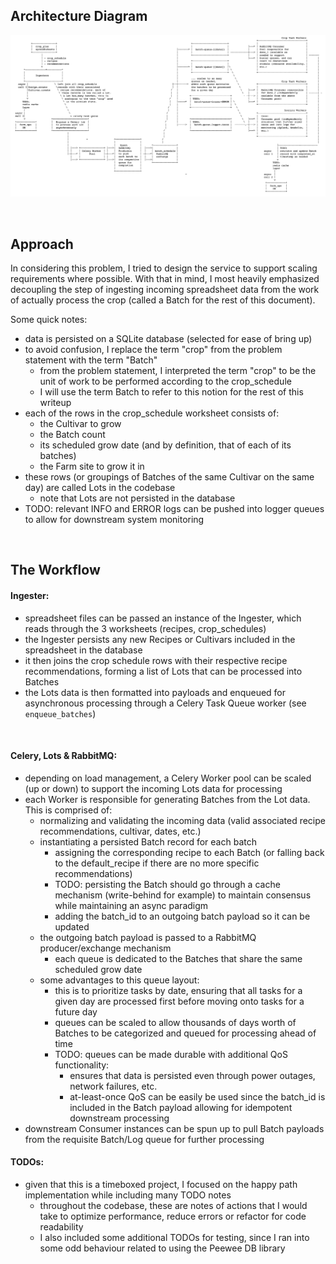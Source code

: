 ## Architecture Diagram

![Data Flow Overview](./architecture_layout.png)

&nbsp;
## Approach

In considering this problem, I tried to design the service to support scaling requirements where possible. With that in mind, I most heavily emphasized decoupling the step of ingesting incoming spreadsheet data from the work of actually process the crop (called a Batch for the rest of this document).

Some quick notes:
- data is persisted on a SQLite database (selected for ease of bring up)
- to avoid confusion, I replace the term "crop" from the problem statement with the term "Batch"
    - from the problem statement, I interpreted the term "crop" to be the unit of work to be performed according to the crop_schedule
    - I will use the term Batch to refer to this notion for the rest of this writeup
- each of the rows in the crop_schedule worksheet consists of: 
    - the Cultivar to grow
    - the Batch count
    - its scheduled grow date (and by definition, that of each of its batches)
    - the Farm site to grow it in
- these rows (or groupings of Batches of the same Cultivar on the same day) are called Lots in the codebase
    - note that Lots are not persisted in the database
- TODO: relevant INFO and ERROR logs can be pushed into logger queues to allow for downstream system monitoring

&nbsp;
## The Workflow
#### Ingester:
- spreadsheet files can be passed an instance of the Ingester, which reads through the 3 worksheets (recipes, crop_schedules)
- the Ingester persists any new Recipes or Cultivars included in the spreadsheet in the database
- it then joins the crop schedule rows with their respective recipe recommendations, forming a list of Lots that can be processed into Batches
- the Lots data is then formatted into payloads and enqueued for asynchronous processing through a Celery Task Queue worker (see `enqueue_batches`)

&nbsp;
#### Celery, Lots & RabbitMQ:
- depending on load management, a Celery Worker pool can be scaled (up or down) to support the incoming Lots data for processing
- each Worker is responsible for generating Batches from the Lot data. This is comprised of:
    - normalizing and validating the incoming data (valid associated recipe recommendations, cultivar, dates, etc.)
    - instantiating a persisted Batch record for each batch
        - assigning the corresponding recipe to each Batch (or falling back to the default_recipe if there are no more specific recommendations)
        - TODO: persisting the Batch should go through a cache mechanism (write-behind for example) to maintain consensus while maintaining an async paradigm
        - adding the batch_id to an outgoing batch payload so it can be updated
    - the outgoing batch payload is passed to a RabbitMQ producer/exchange mechanism
        - each queue is dedicated to the Batches that share the same scheduled grow date
    - some advantages to this queue layout:
        - this is to prioritize tasks by date, ensuring that all tasks for a given day are processed first before moving onto tasks for a future day
        - queues can be scaled to allow thousands of days worth of Batches to be categorized and queued for processing ahead of time
        - TODO: queues can be made durable with additional QoS functionality:
            - ensures that data is persisted even through power outages, network failures, etc.
            - at-least-once QoS can be easily be used since the batch_id is included in the Batch payload allowing for idempotent downstream processing
- downstream Consumer instances can be spun up to pull Batch payloads from the requisite Batch/Log queue for further processing

#### TODOs:
- given that this is a timeboxed project, I focused on the happy path implementation while including many TODO notes
    - throughout the codebase, these are notes of actions that I would take to optimize performance, reduce errors or refactor for code readability
    - I also included some additional TODOs for testing, since I ran into some odd behaviour related to using the Peewee DB library
